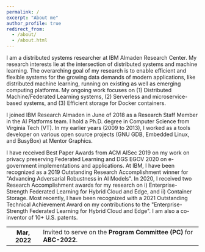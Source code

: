 ```yaml
---
permalink: /
excerpt: "About me"
author_profile: true
redirect_from: 
  - /about/
  - /about.html
---
```

I am a distributed systems researcher at IBM Almaden Research Center. My
research interests lie at the intersection of distributed systems and machine
learning. The overarching goal of my research is to enable efficient and flexible systems
for the growing data demands of modern applications, like distributed machine
learning, running on existing as well as emerging computing platforms. My
ongoing work focuses on (1) Distributed Machine/Federated Learning systems, (2)
Serverless and microservice-based systems, and (3) Efficient storage for Docker
containers.

I joined IBM Research Almaden in June of 2018 as a Research Staff
Member in the AI Platforms team. I hold a Ph.D. degree in Computer Science from
Virginia Tech (VT). In my earlier years (2009 to 2013), I worked as a tools
developer on various open source projects (GNU GDB, Embedded Linux, and
BusyBox) at Mentor Graphics.

I have received Best Paper Awards from ACM AISec 2019 on my work on privacy
preserving Federated Learning and DGS EGOV 2020 on e-government implementations
and applications.  At IBM, I have been recognized as a 2019 Outstanding
Research Accomplishment winner for "Advancing Adversarial Robustness in AI
Models". In 2020, I received two Research Accomplishment awards for my research
on i) Enterprise-Strength Federated Learning for Hybrid Cloud and Edge, and ii)
Container Storage. Most recently, I have been recognized with a 2021
Outstanding Technical Achievement Award on my contributions to the
"Enterprise-Strength Federated Learning for Hybrid Cloud and Edge". I am also a
co-inventor of 10+ U.S. patents.

<div class="table-responsive">
      <table class="table table-sm table-borderless">
        <tr>
          <th scope="row">Mar, 2022</th>
          <td>
            Invited to serve on the <b>Program Committee (PC)</b> for <b>ABC-2022</b>.
          </td>
        </tr>
       </table>
</div>
  
